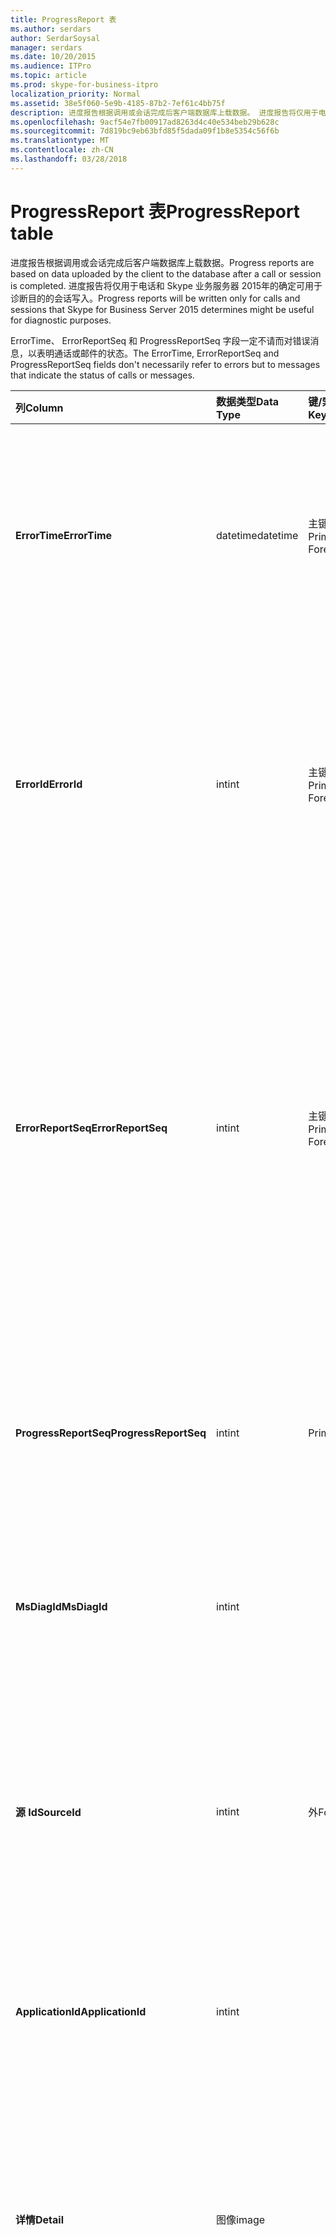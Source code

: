 ```yaml
---
title: ProgressReport 表
ms.author: serdars
author: SerdarSoysal
manager: serdars
ms.date: 10/20/2015
ms.audience: ITPro
ms.topic: article
ms.prod: skype-for-business-itpro
localization_priority: Normal
ms.assetid: 38e5f060-5e9b-4185-87b2-7ef61c4bb75f
description: 进度报告根据调用或会话完成后客户端数据库上载数据。 进度报告将仅用于电话和 Skype 业务服务器 2015年的确定可用于诊断目的的会话写入。
ms.openlocfilehash: 9acf54e7fb00917ad8263d4c40e534beb29b628c
ms.sourcegitcommit: 7d819bc9eb63bfd85f5dada09f1b8e5354c56f6b
ms.translationtype: MT
ms.contentlocale: zh-CN
ms.lasthandoff: 03/28/2018
---
```

# <a name="progressreport-table"></a><span data-ttu-id="e2e6c-104">ProgressReport 表</span><span class="sxs-lookup"><span data-stu-id="e2e6c-104">ProgressReport table</span></span>
 
<span data-ttu-id="e2e6c-105">进度报告根据调用或会话完成后客户端数据库上载数据。</span><span class="sxs-lookup"><span data-stu-id="e2e6c-105">Progress reports are based on data uploaded by the client to the database after a call or session is completed.</span></span> <span data-ttu-id="e2e6c-106">进度报告将仅用于电话和 Skype 业务服务器 2015年的确定可用于诊断目的的会话写入。</span><span class="sxs-lookup"><span data-stu-id="e2e6c-106">Progress reports will be written only for calls and sessions that Skype for Business Server 2015 determines might be useful for diagnostic purposes.</span></span>
  
<span data-ttu-id="e2e6c-107">ErrorTime、 ErrorReportSeq 和 ProgressReportSeq 字段一定不请而对错误消息，以表明通话或邮件的状态。</span><span class="sxs-lookup"><span data-stu-id="e2e6c-107">The ErrorTime, ErrorReportSeq and ProgressReportSeq fields don't necessarily refer to errors but to messages that indicate the status of calls or messages.</span></span>
  
|<span data-ttu-id="e2e6c-108">**列**</span><span class="sxs-lookup"><span data-stu-id="e2e6c-108">**Column**</span></span>|<span data-ttu-id="e2e6c-109">**数据类型**</span><span class="sxs-lookup"><span data-stu-id="e2e6c-109">**Data Type**</span></span>|<span data-ttu-id="e2e6c-110">**键/索引**</span><span class="sxs-lookup"><span data-stu-id="e2e6c-110">**Key/Index**</span></span>|<span data-ttu-id="e2e6c-111">**详细信息**</span><span class="sxs-lookup"><span data-stu-id="e2e6c-111">**Details**</span></span>|
|:-----|:-----|:-----|:-----|
|<span data-ttu-id="e2e6c-112">**ErrorTime**</span><span class="sxs-lookup"><span data-stu-id="e2e6c-112">**ErrorTime**</span></span> <br/> |<span data-ttu-id="e2e6c-113">datetime</span><span class="sxs-lookup"><span data-stu-id="e2e6c-113">datetime</span></span>  <br/> |<span data-ttu-id="e2e6c-114">主键和外</span><span class="sxs-lookup"><span data-stu-id="e2e6c-114">Primary, Foreign</span></span>  <br/> |<span data-ttu-id="e2e6c-115">日期和时间进度错误报告包含的本进度报告。</span><span class="sxs-lookup"><span data-stu-id="e2e6c-115">Date and time of the progress error report that contains this progress report.</span></span> <span data-ttu-id="e2e6c-116">[业务服务器 2015年的 Skype 在 ErrorReport 表](errorreport.md)的详细信息，请参阅。</span><span class="sxs-lookup"><span data-stu-id="e2e6c-116">See the [ErrorReport table in Skype for Business Server 2015](errorreport.md) for more information.</span></span> <br/> |
|<span data-ttu-id="e2e6c-117">**ErrorId**</span><span class="sxs-lookup"><span data-stu-id="e2e6c-117">**ErrorId**</span></span> <br/> |<span data-ttu-id="e2e6c-118">int</span><span class="sxs-lookup"><span data-stu-id="e2e6c-118">int</span></span>  <br/> |<span data-ttu-id="e2e6c-119">主键和外</span><span class="sxs-lookup"><span data-stu-id="e2e6c-119">Primary, Foreign</span></span>  <br/> |<span data-ttu-id="e2e6c-120">与 ErrorTime，ProgressReportSeq 来唯一地标识进度报告一起使用的 ID 号。</span><span class="sxs-lookup"><span data-stu-id="e2e6c-120">ID number used in conjunction with ErrorTime, ProgressReportSeq to uniquely identify a progress report.</span></span> <span data-ttu-id="e2e6c-121">[业务服务器 2015年的 Skype 在 ErrorReport 表](errorreport.md)的详细信息，请参阅。</span><span class="sxs-lookup"><span data-stu-id="e2e6c-121">See the [ErrorReport table in Skype for Business Server 2015](errorreport.md) for more information.</span></span> <br/> |
|<span data-ttu-id="e2e6c-122">**ErrorReportSeq**</span><span class="sxs-lookup"><span data-stu-id="e2e6c-122">**ErrorReportSeq**</span></span> <br/> |<span data-ttu-id="e2e6c-123">int</span><span class="sxs-lookup"><span data-stu-id="e2e6c-123">int</span></span>  <br/> |<span data-ttu-id="e2e6c-124">主键和外</span><span class="sxs-lookup"><span data-stu-id="e2e6c-124">Primary, Foreign</span></span>  <br/> |<span data-ttu-id="e2e6c-125">标识错误报告的 ID 号。</span><span class="sxs-lookup"><span data-stu-id="e2e6c-125">ID number that identifies the error report.</span></span> <span data-ttu-id="e2e6c-126">ErrorReporSeq 与 ErrorTime 配合使用，以唯一地标识错误报告。</span><span class="sxs-lookup"><span data-stu-id="e2e6c-126">ErrorReporSeq is used in conjunction with ErrorTime to uniquely identify an error report.</span></span> <span data-ttu-id="e2e6c-127">[在业务服务器 2015年的 Skype 的 ErrorReport 表](errorreport.md)的详细信息，请参阅</span><span class="sxs-lookup"><span data-stu-id="e2e6c-127">See the [ErrorReport table in Skype for Business Server 2015](errorreport.md) for more information</span></span> <br/> <span data-ttu-id="e2e6c-128">在 Microsoft Lync Server 2013 引入了此字段。</span><span class="sxs-lookup"><span data-stu-id="e2e6c-128">This field was introduced in Microsoft Lync Server 2013.</span></span>  <br/> |
|<span data-ttu-id="e2e6c-129">**ProgressReportSeq**</span><span class="sxs-lookup"><span data-stu-id="e2e6c-129">**ProgressReportSeq**</span></span> <br/> |<span data-ttu-id="e2e6c-130">int</span><span class="sxs-lookup"><span data-stu-id="e2e6c-130">int</span></span>  <br/> |<span data-ttu-id="e2e6c-131">Primary</span><span class="sxs-lookup"><span data-stu-id="e2e6c-131">Primary</span></span>  <br/> |<span data-ttu-id="e2e6c-132">ID 号来标识进度报表。</span><span class="sxs-lookup"><span data-stu-id="e2e6c-132">ID number to identify the progress report.</span></span> <span data-ttu-id="e2e6c-133">与 ErrorTime 和 ErrorReportSeq 配合使用，用来唯一地标识进度报告。</span><span class="sxs-lookup"><span data-stu-id="e2e6c-133">Used in conjunction with ErrorTime and ErrorReportSeq to uniquely identify a progress report.</span></span>  <br/> |
|<span data-ttu-id="e2e6c-134">**MsDiagId**</span><span class="sxs-lookup"><span data-stu-id="e2e6c-134">**MsDiagId**</span></span> <br/> |<span data-ttu-id="e2e6c-135">int</span><span class="sxs-lookup"><span data-stu-id="e2e6c-135">int</span></span>  <br/> ||<span data-ttu-id="e2e6c-136">进度报告诊断 ID。</span><span class="sxs-lookup"><span data-stu-id="e2e6c-136">Diagnostic ID of the progress report.</span></span>  <br/> <span data-ttu-id="e2e6c-137">在 Microsoft Lync Server 2013 引入了此字段。</span><span class="sxs-lookup"><span data-stu-id="e2e6c-137">This field was introduced in Microsoft Lync Server 2013.</span></span>  <br/> |
|<span data-ttu-id="e2e6c-138">**源 Id**</span><span class="sxs-lookup"><span data-stu-id="e2e6c-138">**SourceId**</span></span> <br/> |<span data-ttu-id="e2e6c-139">int</span><span class="sxs-lookup"><span data-stu-id="e2e6c-139">int</span></span>  <br/> |<span data-ttu-id="e2e6c-140">外</span><span class="sxs-lookup"><span data-stu-id="e2e6c-140">Foreign</span></span>  <br/> |<span data-ttu-id="e2e6c-141">（如果服务器组件发送报告） 发送错误报告的服务器。</span><span class="sxs-lookup"><span data-stu-id="e2e6c-141">Server that sent the error report (if the report was sent from a server component).</span></span> <span data-ttu-id="e2e6c-142">[服务器表](servers.md)的详细信息，请参阅。在 Microsoft Lync Server 2013 引入了此字段。</span><span class="sxs-lookup"><span data-stu-id="e2e6c-142">See the [Servers table](servers.md) for more information.This field was introduced in Microsoft Lync Server 2013.</span></span> <br/> |
|<span data-ttu-id="e2e6c-143">**ApplicationId**</span><span class="sxs-lookup"><span data-stu-id="e2e6c-143">**ApplicationId**</span></span> <br/> |<span data-ttu-id="e2e6c-144">int</span><span class="sxs-lookup"><span data-stu-id="e2e6c-144">int</span></span>  <br/> ||<span data-ttu-id="e2e6c-145">该报告是关于 Lync Server 进程。</span><span class="sxs-lookup"><span data-stu-id="e2e6c-145">The Lync Server process that the report is about.</span></span> <span data-ttu-id="e2e6c-146">应用程序表的详细信息，请参阅。</span><span class="sxs-lookup"><span data-stu-id="e2e6c-146">See the Application Table for more information.</span></span>  <br/> |
|<span data-ttu-id="e2e6c-147">**详情**</span><span class="sxs-lookup"><span data-stu-id="e2e6c-147">**Detail**</span></span> <br/> |<span data-ttu-id="e2e6c-148">图像</span><span class="sxs-lookup"><span data-stu-id="e2e6c-148">image</span></span>  <br/> ||<span data-ttu-id="e2e6c-149">进度报告的详细信息，存储在二进制格式，以节省空间。此数据可以转换成文本格式，使用以下语法：</span><span class="sxs-lookup"><span data-stu-id="e2e6c-149">Progress report details, stored in binary format to save space.This data can be converted to text format using this syntax:</span></span>  <br/> <span data-ttu-id="e2e6c-150">强制转换 （转换为 varchar(max)) varbinary(max)) （详细信息</span><span class="sxs-lookup"><span data-stu-id="e2e6c-150">cast(cast(Detail as varbinary(max)) as varchar(max))</span></span>  <br/> |
|<span data-ttu-id="e2e6c-151">**TelemetryId**</span><span class="sxs-lookup"><span data-stu-id="e2e6c-151">**TelemetryId**</span></span> <br/> |<span data-ttu-id="e2e6c-152">唯一标识符</span><span class="sxs-lookup"><span data-stu-id="e2e6c-152">uniqueIdentifier</span></span>  <br/> ||<span data-ttu-id="e2e6c-153">建立关联加入会议所涉及的不同组件的时间信息的唯一标识符。</span><span class="sxs-lookup"><span data-stu-id="e2e6c-153">Unique identifier that correlates join time information for the different components involved in a conference.</span></span>  <br/> <span data-ttu-id="e2e6c-154">在 Microsoft Lync Server 2013 引入了此字段。</span><span class="sxs-lookup"><span data-stu-id="e2e6c-154">This field was introduced in Microsoft Lync Server 2013.</span></span>  <br/> |
|<span data-ttu-id="e2e6c-155">**SessionSetupTime**</span><span class="sxs-lookup"><span data-stu-id="e2e6c-155">**SessionSetupTime**</span></span> <br/> |<span data-ttu-id="e2e6c-156">int</span><span class="sxs-lookup"><span data-stu-id="e2e6c-156">int</span></span>  <br/> ||<span data-ttu-id="e2e6c-157">特定的组件加入会议时间 （以毫秒为单位）。</span><span class="sxs-lookup"><span data-stu-id="e2e6c-157">Time (in milliseconds) for a specific component to join a conference.</span></span>  <br/> <span data-ttu-id="e2e6c-158">在 Microsoft Lync Server 2013 引入了此字段。</span><span class="sxs-lookup"><span data-stu-id="e2e6c-158">This field was introduced in Microsoft Lync Server 2013.</span></span>  <br/> |
   

